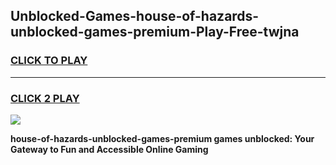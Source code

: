 
## Unblocked-Games-house-of-hazards-unblocked-games-premium-Play-Free-twjna
<h3>
<a href="https://premium76.site?title=house-of-hazards-unblocked-games-premium&ref=23A">CLICK TO PLAY</a></h3>
<hr>

<h3>
<a href="https://premium76.site?title=house-of-hazards-unblocked-games-premium&ref=23A">CLICK 2 PLAY</a>
  
</h3>

<a href="https://premium76.site?title=house-of-hazards-unblocked-games-premium&ref=23A"><img src="https://clearcache.store/games.png"></a>


**house-of-hazards-unblocked-games-premium games unblocked: Your Gateway to Fun and Accessible Online Gaming**
